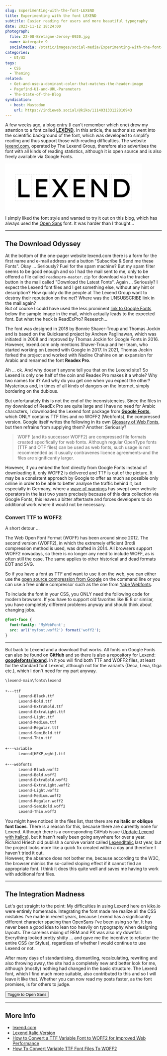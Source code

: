 ```yaml
---
slug: Experimenting-with-the-font-LEXEND
title: Experimenting with the font LEXEND
subtitle: Easier reading for users and more beautiful typography
date: 2023-11-12 18:24:00
photograph:
  file: 22-08-Bretagne-Jersey-0920.jpg
  name: Watergate 9
  socialmedia: /static/images/social-media/Experimenting-with-the-font-LEXEND.png
categories:
  - UI/UX
tags:
  - CSS
  - Theming
related:
  - Get-and-use-a-dominant-color-that-matches-the-header-image
  - Pagefind-UI-and-URL-Parameters
  - The-State-of-the-Blog
syndication:
  - host: Mastodon
    url: https://indieweb.social/@kiko/111403133122810943
---
```


A few weeks ago, a blog entry (I can't remember which one) drew my attention to a font called [**LEXEND**](https://www.lexend.com/). In this article, the author also went into the scientific background of the font, which was developed to simplify reading and thus support those with reading difficulties. The website [lexend.com](https://www.lexend.com/), operated by The Lexend Group, therefore also advertises the font with all kinds of reading statistics, although it is open source and is also freely available via Google Fonts.

![Lexend](Experimenting-with-the-font-LEXEND/lexend.png)

I simply liked the font style and wanted to try it out on this blog, which has always used the [Open Sans](https://www.opensans.com/) font. It was harder than I thought...

<!-- more -->

---

## The Download Odyssey

At the bottom of the one-pager website lexend.com there is a form for the first name and e-mail address and a button "Subscribe & Send me these Fonts". Okay ... Seriously? Fuel for the spam machine? But my spam filter seems to be good enough and so I had the mail sent to me, only to be offered a file called ``readexpro-master.zip`` for download via the tracker button in the mail called "Download the Latest Fonts". Again ... Seriously? I expect the Lexend font files and I get something else, without any hint or description? How quickly do the people at The Lexend Group want to destroy their reputation on the net? Where was the UNSUBSCRIBE link in the mail again?  
But of course I could have used the less prominent [link to Google Fonts](https://fonts.google.com/?query=lexend) below the sample image in the mail, which actually leads to the expected font. But what the heck is ReadExPro? Research...

The font was designed in 2018 by Bonnie Shaver-Troup and Thomas Jockin and is based on the Quicksand project by Andrew Paglinawan, which was initiated in 2008 and improved by Thomas Jockin for Google Fonts in 2016. However, lexend.com only mentions Shaver-Troup and her team, who started working on Lexend with Google in 2017. In 2021, Thomas Jockin forked the project and worked with Nadine Chahine on an expansion for Arabic and renamed the font **Readex Pro**.

Ah ... ok. And why doesn't anyone tell you that on the Lexend site? So Lexend is only one half of the coin and Readex Pro makes it a whole? Why two names for it? And why do you get one when you expect the other? Mysterious and, in times of all kinds of dangers on the Internet, simply bordering on the dubious.

But unfortunately this is not the end of the inconsistencies. Since the files in my download of ReadEx Pro are quite large and I have no need for Arabic characters, I downloaded the Lexend font package from [**Google Fonts**](https://fonts.google.com/specimen/Lexend), which ONLY contains TTF files and no WOFF2 (Webfonts), the compressed version. Google itself writes the following in its own [Glossary of Web Fonts](https://fonts.google.com/knowledge/glossary/web_font), but then refrains from supplying them? Another: Seriously?

> WOFF (and its successor WOFF2) are compressed file formats created specifically for web fonts. Although regular OpenType fonts (TTF and OTF files) can be used as web fonts, such usage is not recommended as it usually contravenes licence agreements-and the files are significantly larger.

However, if you embed the font directly from Google Fonts instead of downloading it, only WOFF2 is delivered and TTF is out of the picture. It may be a consistent approach by Google to offer as much as possible only online in order to be able to better analyse the traffic behind it, but especially in Germany, where a [wave of warnings](https://inplp.com/latest-news/article/the-year-of-google-fonts-warning-letters) has swept over website operators in the last two years precisely because of this data collection via Google Fonts, this leaves a bitter aftertaste and forces developers to do additional work where it would not be necessary.

### Convert TTF to WOFF2

A short detour ...

The Web Open Font Format (WOFF) has been around since 2012. The second version (WOFF2), in which the extremely efficient Brotli compression method is used, was drafted in 2014. All browsers support WOFF2 nowadays, so there is no longer any need to include WOFF, as is often still the case. The same applies to other historical and dead formats EOT and SVG.

So if you have a font as TTF and want to use it on the web, you can either use the [open source compression from Google](https://github.com/google/woff2) on the command line or you can use a free online compressor such as the one from [Yabe Webfonts](https://webfont.yabe.land/en/misc/convert-ttf-woff2/).

To include the font in your CSS, you ONLY need the following code for modern browsers. If you have to support old favorites like IE 8 or similar, you have completely different problems anyway and should think about changing jobs.

```css
@font-face {
  font-family: 'MyWebFont';
  src: url('myfont.woff2') format('woff2');
}
```

---

But back to Lexend and a download that works. All fonts on Google Fonts can also be found on **GitHub** and so there is also a repository for Lexend: [**googlefonts/lexend**](https://github.com/googlefonts/lexend). In it you will find both TTF and WOFF2 files, at least for the standard font Lexend, although not for the variants (Deca, Lexa, Giga etc.), which I don't need for my part anyway.

```txt
\lexend-main\fonts\lexend

+---ttf
      Lexend-Black.ttf
      Lexend-Bold.ttf
      Lexend-ExtraBold.ttf
      Lexend-ExtraLight.ttf
      Lexend-Light.ttf
      Lexend-Medium.ttf
      Lexend-Regular.ttf
      Lexend-SemiBold.ttf
      Lexend-Thin.ttf
       
+---variable
      Lexend[HEXP,wght].ttf
       
+---webfonts
      Lexend-Black.woff2
      Lexend-Bold.woff2
      Lexend-ExtraBold.woff2
      Lexend-ExtraLight.woff2
      Lexend-Light.woff2
      Lexend-Medium.woff2
      Lexend-Regular.woff2
      Lexend-SemiBold.woff2
      Lexend-Thin.woff2
```

You might have noticed in the files list, that there are **no italic or oblique font faces**. There is a reason for this, because there are currently none for Lexend. Although there is a corresponding GitHub issue ([Update Lexend with Italics](https://github.com/google/fonts/issues/4237)), but it hasn't really been going anywhere for over a year. Richard Hriech did publish a cursive variant called [LexendItalic](https://github.com/richardhriech/LexendItalic) last year, but the project looks more like a quick fix created within a day and therefore I haven't tried it out.  
However, the absence does not bother me, because according to the W3C, the browser mimics the so-called sloping effect if it cannot find an appropriate font. I think it does this quite well and saves me having to work with additional font files.

---

## The Integration Madness

Let's get straight to the point: My difficulties in using Lexend here on kiko.io were entirely homemade. Integrating the font made me realize all the CSS mistakes I've made in recent years, because Lexend has a significantly different character spacing than OpenSans I've been using so far. It has never been a good idea to lean too heavily on typography when designing layouts. The careless mixing of REM and PX was also my downfall. Everything looked pretty shitty ... and gave me the incentive to refactor the entire CSS (or Stylus), regardless of whether I would continue to use Lexend or not.

After many days of standardising, dismantling, recalculating, rewriting and also throwing away, the site had a completely new and better look for me, although (mostly) nothing had changed in the basic structure. The Lexend font, which I find much more suitable, also contributed to this and so I will leave it like that. Whether you can now read my posts faster, as the font promises, is for others to judge.

<button class="button" id="fontToggle" onclick="fontToggle();">Toggle to Open Sans</button>

<script>
  let bFontToggle = false;
  function fontToggle() {
    if (bFontToggle === false) {
      document.getElementById("body").style.fontFamily = "Open Sans";
      document.getElementById("body").style.fontWeight = 400;
      document.getElementById("fontToggle").textContent = "Reset to Lexend";
    } else {
      window.location.reload();
    }
    bFontToggle = !bFontToggle;
  }
</script>

---

## More Info

- [lexend.com](https://www.lexend.com/)
- [Lexend Italic Version](https://www.reddit.com/r/kindle/comments/zwdvil/lexend_italic_version_see_in_comments/?rdt=57956)
- [How to Convert a TTF Variable Font to WOFF2 for Improved Web Performance](https://medium.com/@ace_studio/how-to-convert-a-ttf-variable-font-to-woff2-for-improved-web-performance-3a89da8d3b04)
- [How To Convert Variable TTF Font Files To WOFF2](https://henry.codes/writing/how-to-convert-variable-ttf-font-files-to-woff2/)